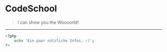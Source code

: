 # CodeSchool

> I can show you the Woooorld!

***

```sh
<?php
    echo 'Ein paar nützliche Infos. :)';
?>
```
